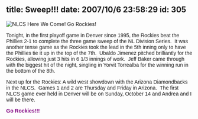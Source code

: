 title: Sweep!!!
date: 2007/10/6 23:58:29
id: 305
---
![NLCS Here We Come!  Go Rockies!](/journal_images/DSC01623-journal.jpg)

<font face="Arial">Tonight, in the first playoff game in Denver since 1995, the Rockies beat the Phillies 2-1 to complete the three game sweep of the NL Division Series.  It was another tense game as the Rockies took the lead in the 5th inning only to have the Phillies tie it up in the top of the 7th.  Ubaldo Jimenez pitched brilliantly for the Rockies, allowing just 3 hits in 6 1/3 innings of work.  Jeff Baker came through with the biggest hit of the night, singling in Yorvit Torrealba for the winning run in the bottom of the 8th. </font>

<font face="Arial">Next up for the Rockies: A wild west showdown with the Arizona Diamondbacks in the NLCS.  Games 1 and 2 are Thursday and Friday in Arizona.  The first NLCS game ever held in Denver will be on Sunday, October 14 and Andrea and I will be there.</font>

**<font face="Arial" color="#800080">Go Rockies!!!</font>**